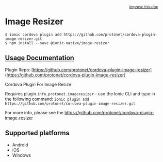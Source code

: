 <a style="float:right;font-size:12px;" href="http://github.com/driftyco/ionic-native/edit/master/src/@ionic-native/plugins/image-resizer/index.ts#L37">
  Improve this doc
</a>

# Image Resizer

```
$ ionic cordova plugin add https://github.com/protonet/cordova-plugin-image-resizer.git
$ npm install --save @ionic-native/image-resizer
```

## [Usage Documentation](https://ionicframework.com/docs/native/image-resizer/)

Plugin Repo: [https://github.com/protonet/cordova-plugin-image-resizer](https://github.com/protonet/cordova-plugin-image-resizer)

Cordova Plugin For Image Resize

Requires plugin `info.protonet.imageresizer` - use the Ionic CLI and type in the following command:
`ionic plugin add https://github.com/protonet/cordova-plugin-image-resizer.git`

For more info, please see the https://github.com/protonet/cordova-plugin-image-resizer

## Supported platforms
- Android
- iOS
- Windows



